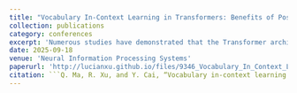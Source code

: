 ```yaml
---
title: "Vocabulary In-Context Learning in Transformers: Benefits of Positional Encoding"
collection: publications
category: conferences
excerpt: 'Numerous studies have demonstrated that the Transformer architecture possesses the capability for in-context learning (ICL). In scenarios involving function approximation, context can serve as a control parameter for the model, endowing it with the universal approximation property (UAP). In practice, context is represented by tokens from a finite set, referred to as a vocabulary, which is the case considered in this paper, i.e., vocabulary in-context learning (VICL). We demonstrate that VICL in single-layer Transformers, without positional encoding, does not possess the UAP; however, it is possible to achieve the UAP when positional encoding is included. Several sufficient conditions for the positional encoding are provided. Our findings reveal the benefits of positional encoding from an approximation theory perspective in the context of in-context learning.'
date: 2025-09-18
venue: 'Neural Information Processing Systems'
paperurl: 'http://lucianxu.github.io/files/9346_Vocabulary_In_Context_Lea.pdf'
citation: ```Q. Ma, R. Xu, and Y. Cai, “Vocabulary in-context learning in transformers: Benefits of positional encoding,” in Conference on Neural Information Processing Systems, 2025.```
---
```

